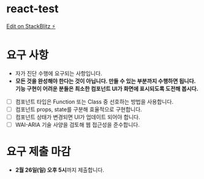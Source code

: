 # react-test

[Edit on StackBlitz ⚡️](https://stackblitz.com/edit/react-y4ddcm)

# 요구 사항

- 자가 진단 수행에 요구되는 사항입니다.
- **모든 것을 완성해야 한다는 것이 아닙니다. 만들 수 있는 부분까지 수행하면 됩니다. 기능 구현이 어려운 분들은 최소한 컴포넌트 UI가 화면에 표시되도록 도전해 봅시다.**

- [ ] 컴포넌트 타입은 Function 또는 Class 중 선호하는 방법을 사용합니다.
- [ ] 컴포넌트 props, state를 구분해 효율적으로 구현합니다.
- [ ] 컴포넌트 상태가 변경되면 UI가 업데이트 되어야 합니다.
- [ ] WAI-ARIA 기술 사양을 검토해 웹 접근성을 준수합니다.

# 요구 제출 마감

- **2월 26일(일) 오후 5시**까지 제출합니다.
